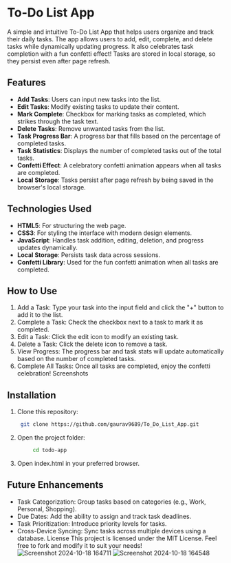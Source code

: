 # To-Do List App
A simple and intuitive To-Do List App that helps users organize and track their daily tasks. The app allows users to add, edit, complete, and delete tasks while dynamically updating progress. It also celebrates task completion with a fun confetti effect! Tasks are stored in local storage, so they persist even after page refresh.

## Features
- **Add Tasks**: Users can input new tasks into the list.
- **Edit Tasks**: Modify existing tasks to update their content.
- **Mark Complete**: Checkbox for marking tasks as completed, which strikes through the task text.
- **Delete Tasks**: Remove unwanted tasks from the list.
- **Task Progress Bar**: A progress bar that fills based on the percentage of completed tasks.
- **Task Statistics**: Displays the number of completed tasks out of the total tasks.
- **Confetti Effect**: A celebratory confetti animation appears when all tasks are completed.
- **Local Storage**: Tasks persist after page refresh by being saved in the browser's local storage.

## Technologies Used

- **HTML5**: For structuring the web page.
- **CSS3**: For styling the interface with modern design elements.
- **JavaScript**: Handles task addition, editing, deletion, and progress updates dynamically.
- **Local Storage**: Persists task data across sessions.
- **Confetti Library**: Used for the fun confetti animation when all tasks are completed.

## How to Use
1. Add a Task: Type your task into the input field and click the "+" button to add it to the list.
2. Complete a Task: Check the checkbox next to a task to mark it as completed.
3. Edit a Task: Click the edit icon to modify an existing task.
4. Delete a Task: Click the delete icon to remove a task.
5. View Progress: The progress bar and task stats will update automatically based on the number of completed tasks.
6. Complete All Tasks: Once all tasks are completed, enjoy the confetti celebration!
Screenshots

## Installation
1. Clone this repository:
   ```bash
    git clone https://github.com/gaurav9689/To_Do_List_App.git
2. Open the project folder:
   ```bash
        cd todo-app
3. Open index.html in your preferred browser.

## Future Enhancements
 - Task Categorization: Group tasks based on categories (e.g., Work, Personal, Shopping).
 - Due Dates: Add the ability to assign and track task deadlines.
 - Task Prioritization: Introduce priority levels for tasks.
 - Cross-Device Syncing: Sync tasks across multiple devices using a database.
   License
This project is licensed under the MIT License. Feel free to fork and modify it to suit your needs!
![Screenshot 2024-10-18 164711](https://github.com/user-attachments/assets/7894ca40-4b47-4d7c-9bfb-ad4767bb8ae3)
![Screenshot 2024-10-18 164548](https://github.com/user-attachments/assets/36b512f1-c38b-45d8-b598-35a3dc024e8a)

